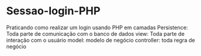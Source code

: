 # Sessao-login-PHP
Praticando como realizar um login usando PHP em camadas
Persistence: Toda parte de comunicação com o banco de dados
view: Toda parte de interação com o usuário
model: modelo de negócio
controller: toda regra de negócio
